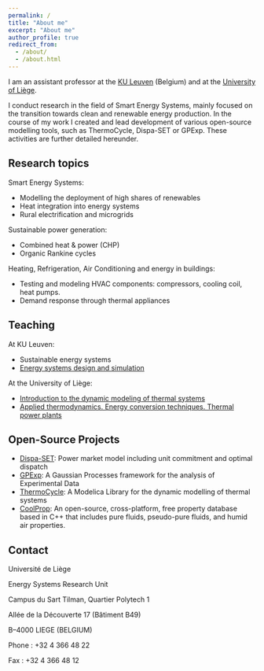 ```yaml
---
permalink: /
title: "About me"
excerpt: "About me"
author_profile: true
redirect_from: 
  - /about/
  - /about.html
---
```


I am an assistant professor at the [KU Leuven](https://www.kuleuven.be) (Belgium) and at the [University of Liège](http://www.uliege.be). 

I conduct research in the field of Smart Energy Systems, mainly focused on the transition towards clean and renewable energy production. In the course of my work I created and lead development of various open-source modelling tools, such as ThermoCycle, Dispa-SET or GPExp. These activities are further detailed hereunder.


Research topics
------

Smart Energy Systems:
* Modelling the deployment of high shares of renewables
* Heat integration into energy systems
* Rural electrification and microgrids

Sustainable power generation: 
* Combined heat & power (CHP) 
* Organic Rankine cycles

Heating, Refrigeration, Air Conditioning and energy in buildings:
* Testing and modeling HVAC components: compressors, cooling coil, heat pumps.
* Demand response through thermal appliances


Teaching
------
At KU Leuven:
* Sustainable energy systems
* [Energy systems design and simulation](https://onderwijsaanbod.kuleuven.be/syllabi/n/ZA0042N.htm#activetab=doelstellingen_idp13939632)

At the University of Liège:
* [Introduction to the dynamic modeling of thermal systems](https://www.programmes.uliege.be/archives/20132014/cocoon/en/cours/MECA0514-1.html)
* [Applied thermodynamics. Energy conversion techniques. Thermal power plants](https://www.programmes.uliege.be/archives/20162017/cocoon/en/cours/MECA0459-1.html)


Open-Source Projects
------
* [Dispa-SET](http://www.dispaset.eu/): Power market model including unit commitment and optimal dispatch
* [GPExp](https://github.com/squoilin/GPExp): A Gaussian Processes framework for the analysis of Experimental Data
* [ThermoCycle](http://www.thermocycle.net/): A Modelica Library for the dynamic modelling of thermal systems
* [CoolProp](http://coolprop.sourceforge.net/index.html): An open-source, cross-platform, free property database based in C++ that includes pure fluids, pseudo-pure fluids, and humid air properties.


Contact
-----

Université de Liège

Energy Systems Research Unit

Campus du Sart Tilman, Quartier Polytech 1

Allée de la Découverte 17 (Bâtiment B49)

B–4000 LIEGE (BELGIUM)

Phone  : +32 4 366 48 22

Fax    : +32 4 366 48 12

